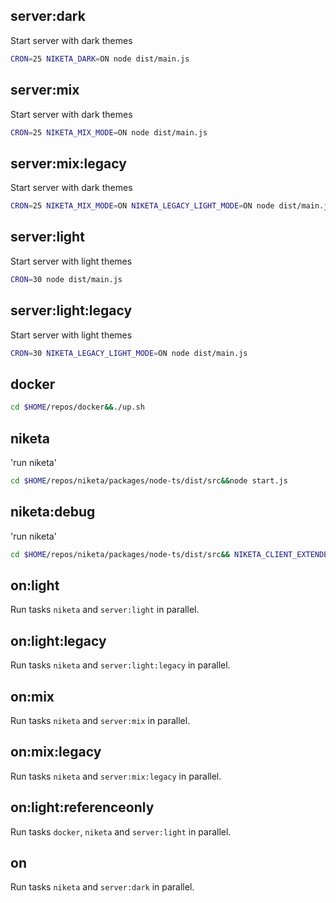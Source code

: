 ## server:dark

Start server with dark themes

```bash
CRON=25 NIKETA_DARK=ON node dist/main.js
```

## server:mix

Start server with dark themes

```bash
CRON=25 NIKETA_MIX_MODE=ON node dist/main.js
```

## server:mix:legacy

Start server with dark themes

```bash
CRON=25 NIKETA_MIX_MODE=ON NIKETA_LEGACY_LIGHT_MODE=ON node dist/main.js
```

## server:light

Start server with light themes

```bash
CRON=30 node dist/main.js
```

## server:light:legacy

Start server with light themes

```bash
CRON=30 NIKETA_LEGACY_LIGHT_MODE=ON node dist/main.js
```

## docker

```bash
cd $HOME/repos/docker&&./up.sh
```

## niketa

'run niketa'

```bash
cd $HOME/repos/niketa/packages/node-ts/dist/src&&node start.js
```

## niketa:debug

'run niketa'

```bash
cd $HOME/repos/niketa/packages/node-ts/dist/src&& NIKETA_CLIENT_EXTENDED_LOG=ON node start.js
```

## on:light

Run tasks `niketa` and `server:light` in parallel.

## on:light:legacy

Run tasks `niketa` and `server:light:legacy` in parallel.

## on:mix

Run tasks `niketa` and `server:mix` in parallel.

## on:mix:legacy

Run tasks `niketa` and `server:mix:legacy` in parallel.

## on:light:referenceonly

Run tasks `docker`, `niketa` and `server:light` in parallel.

## on

Run tasks `niketa` and `server:dark` in parallel.
